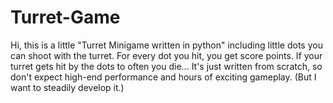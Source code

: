 # Turret-Game
Hi, this is a little "Turret Minigame written in python" including little dots you can shoot with the turret. For every dot you hit, you get score points. If your turret gets hit by the dots to often you die...  It's just written from scratch, so don't expect high-end performance and hours of exciting gameplay. (But I want to steadily develop it.)
